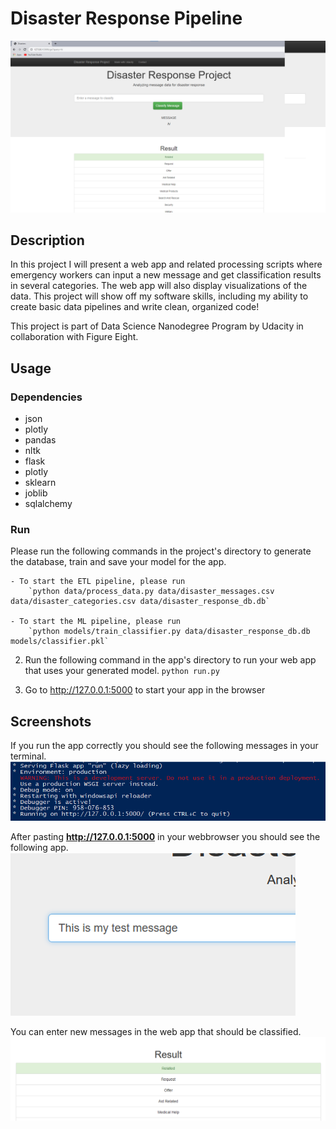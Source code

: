 # Disaster Response Pipeline
![Intro Pic](img1.PNG)

## Description
In this project I will present a web app and related processing scripts where emergency workers can input a new message and get classification results in several categories. The web app will also display visualizations of the data. This project will show off my software skills, including my ability to create basic data pipelines and write clean, organized code!

This project is part of Data Science Nanodegree Program by Udacity in collaboration with Figure Eight. 

## Usage
### Dependencies
* json
* plotly
* pandas 
* nltk
* flask
* plotly
* sklearn
* joblib
* sqlalchemy

### Run
Please run the following commands in the project's directory to generate the database, train and save your model for the app.

    - To start the ETL pipeline, please run
        `python data/process_data.py data/disaster_messages.csv data/disaster_categories.csv data/disaster_response_db.db`
        
    - To start the ML pipeline, please run
        `python models/train_classifier.py data/disaster_response_db.db models/classifier.pkl`

2. Run the following command in the app's directory to run your web app that uses your generated model.
    `python run.py`

3. Go to http://127.0.0.1:5000 to start your app in the browser


## Screenshots
If you run the app correctly you should see the following messages in your terminal.
![Correct start of your app](img2.png)

After pasting **http://127.0.0.1:5000** in your webbrowser you should see the following app.
![Sample Output](img3.png)

You can enter new messages in the web app that should be classified.
![Main Page](img4.png)
